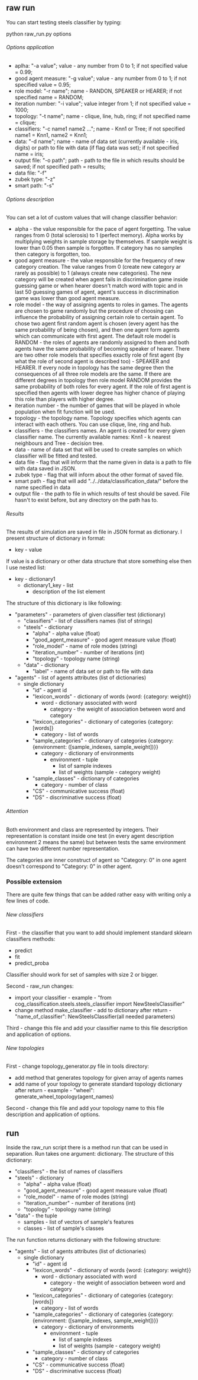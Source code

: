 ## raw run

You can start testing steels classifier by typing:

python raw_run.py options

###### Options application

* aplha: "-a value"; value - any number from 0 to 1; if not specified value = 0.99;
* good agent measure: "-g value"; value - any number from 0 to 1; if not specified value = 0.95;
* role model: "-r name"; name - RANDON, SPEAKER or HEARER; if not specified name = RANDOM;
* iteration number: "-i value"; value integer from 1; if not specified value = 1000;
* topology: "-t name"; name - clique, line, hub, ring; if not specified name = clique;
* classifiers: "-c name1 name2 ..."; name - Knn1 or Tree; if not specified name1 = Knn1, name2 = Knn1;
* data: "-d name"; name - name of data set (currently available - iris, digits) or path to file with data (if flag data was set); if not specified name = iris;
* output file: "-o path"; path - path to the file in which results should be saved; if not specified path = results;
* data file: "-f"
* zubek type: "-z"
* smart path: "-s"

###### Options description

You can set a lot of custom values that will change classifier behavior:

* alpha - the value responsible for the pace of agent forgetting. The value ranges from 0 (total sclerosis) to 1 (perfect memory). Alpha works by multiplying weights in sample storage by themselves. If sample weight is lower than 0.05 then sample is forgotten. If category has no samples then category is forgotten, too.
* good agent measure - the value responsible for the frequency of new category creation. The value ranges from 0 (create new category ar rarely as possible) to 1 (always create new categories). The new category will be created when agent fails in discrimination game inside guessing game or when hearer doesn't match word with topic and in last 50 guessing games of agent, agent's success in discrimination game was lower than good agent measure.
* role model - the way of assigning agents to roles in games. The agents are chosen to game randomly but the procedure of choosing can influence the probability of assigning certain role to certain agent. To chose two agent first random agent is chosen (every agent has the same probability of being chosen), and then one agent form agents which can communicate with first agent. The default role model is RANDOM - the roles of agents are randomly assigned to them and both agents have the same probability of becoming speaker of hearer. There are two other role models that specifies exactly role of first agent (by what the role of second agent is described too) - SPEAKER and HEARER. If every node in topology has the same degree then the consequences of all three role models are the same. If there are different degrees in topology then role model RANDOM provides the same probability of both roles for every agent. If the role of first agent is specified then agents with lower degree has higher chance of playing this role than players with higher degree.
* iteration number - the number of games that will be played in whole population when fit function will be used.
* topology - the topology name. Topology specifies which agents can interact with each others. You can use clique, line, ring and hub.
* classifiers - the classifiers names. An agent is created for every given classifier name. The currently available names: Knn1 - k nearest neighbours and Tree - decision tree.
* data - name of data set that will be used to create samples on which classifier will be fitted and tested.
* data file - flag that will inform that the name given in data is a path to file with data saved in JSON.
* zubek type - flag that will inform about the other format of saved file.
* smart path - flag that will add "../../data/classification_data/" before the name specified in data
* output file - the path to file in which results of test should be saved. File hasn't to exist before, but any directory on the path has to.

###### Results

The results of simulation are saved in file in JSON format as dictionary. I present structure of dictionary in format:
 
 * key - value
 
 If value is a dictionary or other data structure that store something else then I use nested list:
 
 * key - dictionary1
    * dictionary1_key - list
        * description of the list element
        
 The structure of this dictionary is like following:

* "parameters" - parameters of given classifier test (dictionary)
    * "classifiers" - list of classifiers names (list of strings)
    * "steels" - dictionary
        * "alpha" - alpha value (float)
        * "good_agent_measure" - good agent measure value (float)
        * "role_model" - name of role modes (string)
        * "iteration_number" - number of iterations (int)
        * "topology" - topology name (string)
    * "data" - dictionary
        * "label" - name of data set or path to file with data
* "agents" - list of agents attributes (list of dictionaries)
    * single dictionary
        * "id" - agent id
        * "lexicon_words" - dictionary of words {word: {category: weight}}
            * word - dictionary associated with word
                * category - the weight of association between word and category
        * "lexicon_categories" - dictionary of categories {category: [words]}
            * category - list of words
        * "sample_categories" - dictionary of categories {category: {environment: ([sample_indexes, sample_weight])}}
            * category - dictionary of environments
                * environment - tuple
                    * list of sample indexes
                    * list of weights (sample - category weight)
        * "sample_classes" - dictionary of categories
            * category - number of class
        * "CS" - communicative success (float)
        * "DS" - discriminative success (float)

######  Attention

Both environment and class are represented by integers. Their representation is constant inside one test (in every agent description environment 2 means the same) but between tests the same environment can have two different number representation.

The categories are inner construct of agent so "Category: 0" in one agent doesn't correspond to "Category: 0" in other agent.

### Possible extension

There are quite few things that can be added rather easy with writing only a few lines of code.
 
###### New classifiers

First - the classifier that you want to add should implement standard sklearn classifiers methods:

* predict
* fit
* predict_proba

Classifier should work for set of samples with size 2 or bigger.

Second - raw_run changes:

* import your classifier - example - "from cog_classification.steels.steels_classifier import NewSteelsClassifier"
* change method make_classifier - add to dictionary after return - "name_of_classifier": NewSteelsClassifier(all needed parameters)

Third - change this file and add your classifier name to this file description and application of options.

###### New topologies

First - change topology_generator.py file in tools directory:

* add method that generates topology for given array of agents names
* add name of your topology to generate standard topology dictionary after return - example - "wheel": generate_wheel_topology(agent_names)

Second - change this file and add your topology name to this file description and application of options.

## run

Inside the raw_run script there is a method run that can be used in separation. Run takes one argument: dictionary. The structure of this dictionary:

* "classifiers" - the list of names of classifiers
* "steels" - dictionary
    * "alpha" - alpha value (float)
    * "good_agent_measure" - good agent measure value (float)
    * "role_model" - name of role modes (string)
    * "iteration_number" - number of iterations (int)
    * "topology" - topology name (string)
* "data" - the tuple
    * samples - list of vectors of sample's features
    * classes - list of sample's classes

The run function returns dictionary with the following structure:

* "agents" - list of agents attributes (list of dictionaries)
    * single dictionary
        * "id" - agent id
        * "lexicon_words" - dictionary of words {word: {category: weight}}
            * word - dictionary associated with word
                * category - the weight of association between word and category
        * "lexicon_categories" - dictionary of categories {category: [words]}
            * category - list of words
        * "sample_categories" - dictionary of categories {category: {environment: ([sample_indexes, sample_weight])}}
            * category - dictionary of environments
                * environment - tuple
                    * list of sample indexes
                    * list of weights (sample - category weight)
        * "sample_classes" - dictionary of categories
            * category - number of class
        * "CS" - communicative success (float)
        * "DS" - discriminative success (float)